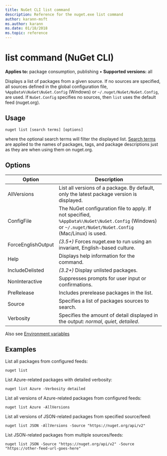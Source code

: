 ```yaml
---
title: NuGet CLI list command
description: Reference for the nuget.exe list command
author: karann-msft
ms.author: karann
ms.date: 01/18/2018
ms.topic: reference
---
```


# list command (NuGet CLI)

**Applies to:** package consumption, publishing &bullet; **Supported versions:** all

Displays a list of packages from a given source. If no sources are specified, all sources defined in the global configuration file, `%AppData%\NuGet\NuGet.Config` (Windows) or `~/.nuget/NuGet/NuGet.Config`, are used. If `NuGet.Config` specifies no sources, then `list` uses the default feed (nuget.org).

## Usage

```cli
nuget list [search terms] [options]
```

where the optional search terms will filter the displayed list. [Search terms](/nuget/consume-packages/finding-and-choosing-packages#search-syntax) are applied to the names of packages, tags, and package descriptions just as they are when using them on nuget.org. 

## Options

| Option | Description |
| --- | --- |
| AllVersions | List all versions of a package. By default, only the latest package version is displayed. |
| ConfigFile | The NuGet configuration file to apply. If not specified, `%AppData%\NuGet\NuGet.Config` (Windows) or `~/.nuget/NuGet/NuGet.Config` (Mac/Linux) is used.|
| ForceEnglishOutput | *(3.5+)* Forces nuget.exe to run using an invariant, English-based culture. |
| Help | Displays help information for the command. |
| IncludeDelisted | *(3.2+)* Display unlisted packages. |
| NonInteractive | Suppresses prompts for user input or confirmations. |
| PreRelease | Includes prerelease packages in the list. |
| Source | Specifies a list of packages sources to search. |
| Verbosity | Specifies the amount of detail displayed in the output: *normal*, *quiet*, *detailed*. |

Also see [Environment variables](cli-ref-environment-variables.md)

## Examples

List all packages from configured feeds:
```
nuget list
```
List Azure-related packages with detailed verbosity:
```
nuget list Azure -Verbosity detailed
```
List all versions of Azure-related packages from configured feeds:
```
nuget list Azure -AllVersions
```
List all versions of JSON-related packages from specified source/feed:
```
nuget list JSON -AllVersions -Source "https://nuget.org/api/v2"
```
List JSON-related packages from multiple sources/feeds:
```
nuget list JSON -Source "https://nuget.org/api/v2" -Source "https://other-feed-url-goes-here"
```
